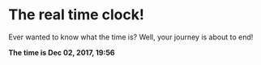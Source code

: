 # The real time clock!

Ever wanted to know what the time is? Well, your journey is about to end!

**The time is Dec 02, 2017, 19:56**